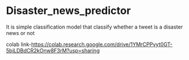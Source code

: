 # Disaster_news_predictor
It is simple classification model that classify whether a tweet is a disaster news or not

colab link-https://colab.research.google.com/drive/1YMrCPPvyt0GT-5bjLDBdCR2kOnw8F3rM?usp=sharing


